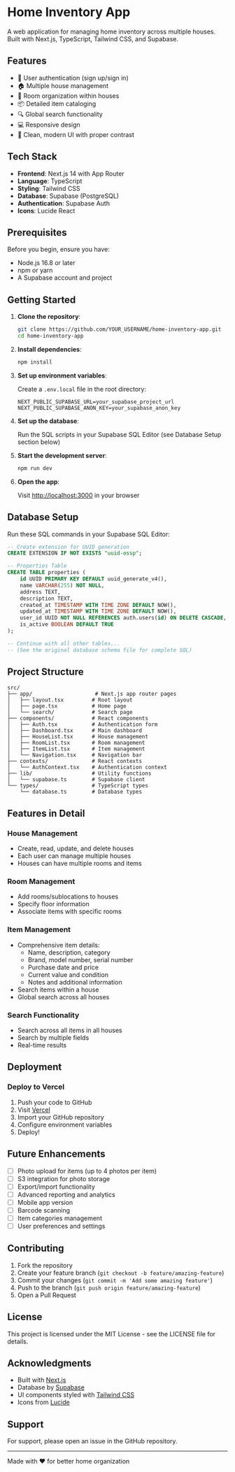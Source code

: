 # Home Inventory App

A web application for managing home inventory across multiple houses. Built with Next.js, TypeScript, Tailwind CSS, and Supabase.

## Features

- 🔐 User authentication (sign up/sign in)
- 🏠 Multiple house management
- 🚪 Room organization within houses
- 📦 Detailed item cataloging
- 🔍 Global search functionality
- 💻 Responsive design
- 🎨 Clean, modern UI with proper contrast

## Tech Stack

- **Frontend**: Next.js 14 with App Router
- **Language**: TypeScript
- **Styling**: Tailwind CSS
- **Database**: Supabase (PostgreSQL)
- **Authentication**: Supabase Auth
- **Icons**: Lucide React

## Prerequisites

Before you begin, ensure you have:
- Node.js 16.8 or later
- npm or yarn
- A Supabase account and project

## Getting Started

1. **Clone the repository**:
   ```bash
   git clone https://github.com/YOUR_USERNAME/home-inventory-app.git
   cd home-inventory-app
   ```

2. **Install dependencies**:
   ```bash
   npm install
   ```

3. **Set up environment variables**:
   
   Create a `.env.local` file in the root directory:
   ```env
   NEXT_PUBLIC_SUPABASE_URL=your_supabase_project_url
   NEXT_PUBLIC_SUPABASE_ANON_KEY=your_supabase_anon_key
   ```

4. **Set up the database**:
   
   Run the SQL scripts in your Supabase SQL Editor (see Database Setup section below)

5. **Start the development server**:
   ```bash
   npm run dev
   ```

6. **Open the app**:
   
   Visit [http://localhost:3000](http://localhost:3000) in your browser

## Database Setup

Run these SQL commands in your Supabase SQL Editor:

```sql
-- Create extension for UUID generation
CREATE EXTENSION IF NOT EXISTS "uuid-ossp";

-- Properties Table
CREATE TABLE properties (
    id UUID PRIMARY KEY DEFAULT uuid_generate_v4(),
    name VARCHAR(255) NOT NULL,
    address TEXT,
    description TEXT,
    created_at TIMESTAMP WITH TIME ZONE DEFAULT NOW(),
    updated_at TIMESTAMP WITH TIME ZONE DEFAULT NOW(),
    user_id UUID NOT NULL REFERENCES auth.users(id) ON DELETE CASCADE,
    is_active BOOLEAN DEFAULT TRUE
);

-- Continue with all other tables...
-- (See the original database schema file for complete SQL)
```

## Project Structure

```
src/
├── app/                    # Next.js app router pages
│   ├── layout.tsx         # Root layout
│   ├── page.tsx           # Home page
│   └── search/            # Search page
├── components/            # React components
│   ├── Auth.tsx           # Authentication form
│   ├── Dashboard.tsx      # Main dashboard
│   ├── HouseList.tsx      # House management
│   ├── RoomList.tsx       # Room management
│   ├── ItemList.tsx       # Item management
│   └── Navigation.tsx     # Navigation bar
├── contexts/              # React contexts
│   └── AuthContext.tsx    # Authentication context
├── lib/                   # Utility functions
│   └── supabase.ts        # Supabase client
└── types/                 # TypeScript types
    └── database.ts        # Database types
```

## Features in Detail

### House Management
- Create, read, update, and delete houses
- Each user can manage multiple houses
- Houses can have multiple rooms and items

### Room Management
- Add rooms/sublocations to houses
- Specify floor information
- Associate items with specific rooms

### Item Management
- Comprehensive item details:
  - Name, description, category
  - Brand, model number, serial number
  - Purchase date and price
  - Current value and condition
  - Notes and additional information
- Search items within a house
- Global search across all houses

### Search Functionality
- Search across all items in all houses
- Search by multiple fields
- Real-time results

## Deployment

### Deploy to Vercel

1. Push your code to GitHub
2. Visit [Vercel](https://vercel.com)
3. Import your GitHub repository
4. Configure environment variables
5. Deploy!

## Future Enhancements

- [ ] Photo upload for items (up to 4 photos per item)
- [ ] S3 integration for photo storage
- [ ] Export/import functionality
- [ ] Advanced reporting and analytics
- [ ] Mobile app version
- [ ] Barcode scanning
- [ ] Item categories management
- [ ] User preferences and settings

## Contributing

1. Fork the repository
2. Create your feature branch (`git checkout -b feature/amazing-feature`)
3. Commit your changes (`git commit -m 'Add some amazing feature'`)
4. Push to the branch (`git push origin feature/amazing-feature`)
5. Open a Pull Request

## License

This project is licensed under the MIT License - see the LICENSE file for details.

## Acknowledgments

- Built with [Next.js](https://nextjs.org/)
- Database by [Supabase](https://supabase.com/)
- UI components styled with [Tailwind CSS](https://tailwindcss.com/)
- Icons from [Lucide](https://lucide.dev/)

## Support

For support, please open an issue in the GitHub repository.

---

Made with ❤️ for better home organization